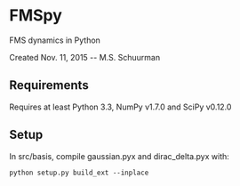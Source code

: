 FMSpy
=====
FMS dynamics in Python

Created Nov. 11, 2015 -- M.S. Schuurman

Requirements
------------
Requires at least Python 3.3, NumPy v1.7.0 and SciPy v0.12.0

Setup
-----
In src/basis, compile gaussian.pyx and dirac_delta.pyx with:
```
python setup.py build_ext --inplace
```
